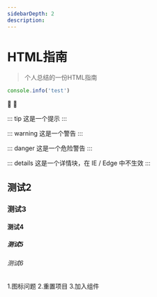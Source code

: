 ```yaml
---
sidebarDepth: 2
description:
---
```

# HTML指南
> 个人总结的一份HTML指南



```js
console.info('test')
```
:tada: :100:

::: tip
这是一个提示
:::

::: warning
这是一个警告
:::

::: danger
这是一个危险警告
:::

::: details
这是一个详情块，在 IE / Edge 中不生效
:::

## 测试2

### 测试3

#### 测试4

##### 测试5

###### 测试6
1.图标问题
2.重置项目
3.加入组件

<Vssue :title="$title" />
